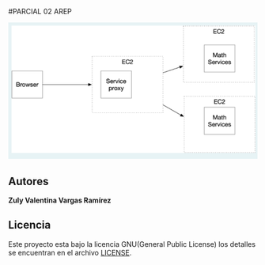 #PARCIAL 02 AREP



![](img/arq.png)


## Autores

**Zuly Valentina Vargas Ramírez**

## Licencia

Este proyecto esta bajo la licencia GNU(General Public License) los detalles se encuentran en el archivo [LICENSE](LICENSE.txt).

